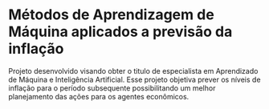 # Métodos de Aprendizagem de Máquina aplicados a previsão da inflação

Projeto desenvolvido visando obter o titulo de especialista em Aprendizado de Máquina e Inteligência Artificial. Esse projeto objetiva prever os níveis de inflação para o período subsequente possibilitando um melhor planejamento das ações para os agentes econômicos.
